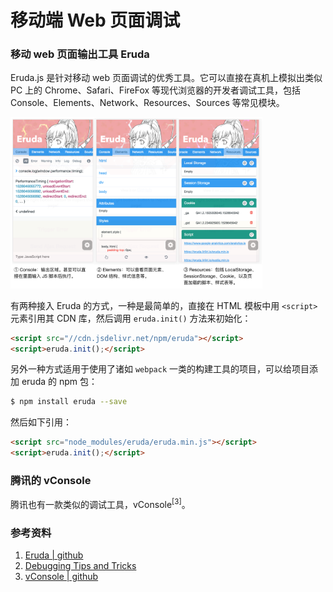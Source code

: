 # 移动端 Web 页面调试


### 移动 web 页面输出工具 Eruda

Eruda.js 是针对移动 web 页面调试的优秀工具。它可以直接在真机上模拟出类似 PC 上的 Chrome、Safari、FireFox 等现代浏览器的开发者调试工具，包括 Console、Elements、Network、Resources、Sources 等常见模块。

<img src="./images/eruda.png" style="width: 80%;">

有两种接入 Eruda 的方式，一种是最简单的，直接在 HTML 模板中用 `<script>` 元素引用其 CDN 库，然后调用 `eruda.init()` 方法来初始化：

```html
<script src="//cdn.jsdelivr.net/npm/eruda"></script>
<script>eruda.init();</script>
```

另外一种方式适用于使用了诸如 `webpack` 一类的构建工具的项目，可以给项目添加 eruda 的 npm 包：

```bash
$ npm install eruda --save
```

然后如下引用：

```html
<script src="node_modules/eruda/eruda.min.js"></script>
<script>eruda.init();</script>
```

### 腾讯的 vConsole

腾讯也有一款类似的调试工具，vConsole<sup>[3]</sup>。

### 参考资料

1. [Eruda | github](https://github.com/liriliri/eruda)
2. [Debugging Tips and Tricks](https://css-tricks.com/debugging-tips-tricks)
3. [vConsole | github](https://github.com/Tencent/vConsole)
